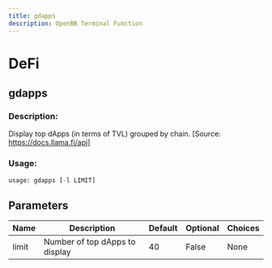 ```yaml
---
title: gdapps
description: OpenBB Terminal Function
---
```


# DeFi

## gdapps

### Description: 

Display top dApps (in terms of TVL) grouped by chain. [Source: https://docs.llama.fi/api]

### Usage: 
```python
usage: gdapps [-l LIMIT]
```

## Parameters

| Name | Description | Default | Optional | Choices |
| ---- | ----------- | ------- | -------- | ------- |
| limit | Number of top dApps to display | 40 | False | None |


